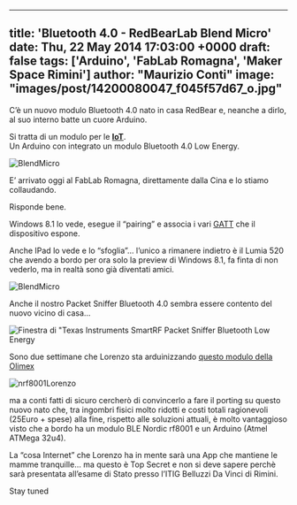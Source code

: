  ---
title: 'Bluetooth 4.0 - RedBearLab Blend Micro'
date: Thu, 22 May 2014 17:03:00 +0000
draft: false
tags: ['Arduino', 'FabLab Romagna', 'Maker Space Rimini']
author: "Maurizio Conti"
image: "images/post/14200080047_f045f57d67_o.jpg"
---

C’è un nuovo modulo Bluetooth 4.0 nato in casa RedBear e, neanche a dirlo, al suo interno batte un cuore Arduino.

Si tratta di un modulo per le [**IoT**](https://it.wikipedia.org/wiki/Internet_delle_cose).  
Un Arduino con integrato un modulo Bluetooth 4.0 Low Energy.
 
![BlendMicro](/images/post/14200080047_f045f57d67_o.jpg)
<!-- Immagine di Sho Hashimoto (https://www.flickr.com/photos/shokai/) distribuita sotto la licenza CC BY 2.0 (https://creativecommons.org/licenses/by/2.0/deed.it). BlendMicro -->

E’ arrivato oggi al FabLab Romagna, direttamente dalla Cina e lo stiamo collaudando.

Risponde bene.

Windows 8.1 lo vede, esegue il “pairing” e associa i vari [GATT](https://developer.bluetooth.org/gatt/Pages/GATT-Specification-Documents.aspx) che il dispositivo espone.

Anche IPad lo vede e lo “sfoglia”… l’unico a rimanere indietro è il Lumia 520 che avendo a bordo per ora solo la preview di Windows 8.1, fa finta di non vederlo, ma in realtà sono già diventati amici.

![BlendMicro](/images/post/BlendMicro_thumb.jpg)

Anche il nostro Packet Sniffer Bluetooth 4.0 sembra essere contento del nuovo vicino di casa…

![Finestra di "Texas Instruments SmartRF Packet Sniffer Bluetooth Low Energy](/images/post/image_thumb.png)

Sono due settimane che Lorenzo sta arduinizzando [questo modulo della Olimex](https://www.olimex.com/Products/Modules/RF/MOD-nRF8001/)

![nrf8001Lorenzo](/images/post/nrf8001Lorenzo1.png)

ma a conti fatti di sicuro cercherò di convincerlo a fare il porting su questo nuovo nato che, tra ingombri fisici molto ridotti e costi totali ragionevoli (25Euro + spese) alla fine, rispetto alle soluzioni attuali, è molto vantaggioso visto che a bordo ha un modulo BLE Nordic rf8001 e un   Arduino (Atmel ATMega 32u4).

La “cosa Internet” che Lorenzo ha in mente sarà una App che mantiene le mamme tranquille… ma questo è Top Secret e non si deve sapere perchè sarà presentata all’esame di Stato presso l’ITIG Belluzzi Da Vinci di Rimini.

Stay tuned